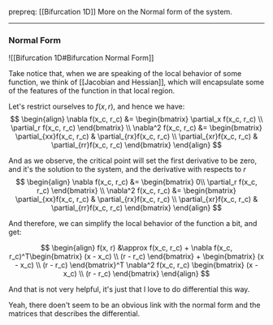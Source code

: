 prepreq: [[Bifurcation 1D]]
More on the Normal form of the system. 

---

### Normal Form
![[Bifurcation 1D#Bifurcation Normal Form]]

Take notice that, when we are speaking of the local behavior of some function, we think of [[Jacobian and Hessian]], which will encapsulate some of the features of the function in that local region. 

Let's restrict ourselves to $f(x, r)$, and hence we have: 
$$
\begin{align}
	\nabla f(x_c, r_c) &= \begin{bmatrix}
		\partial_x f(x_c, r_c) \\ 
		\partial_r f(x_c, r_c)
	\end{bmatrix}
	\\
	\nabla^2 f(x_c, r_c) &= 
	\begin{bmatrix}
		\partial_{xx}f(x_c, r_c) & \partial_{rx}f(x_c, r_c)
		\\
		\partial_{xr}f(x_c, r_c) & \partial_{rr}f(x_c, r_c)
	\end{bmatrix}
\end{align}
$$

And as we observe, the critical point will set the first derivative to be zero, and it's the solution to the system, and the derivative with respects to $r$
$$
\begin{align}
	\nabla f(x_c, r_c) &= \begin{bmatrix}
		0\\ 
		\partial_r f(x_c, r_c)
	\end{bmatrix}
	\\
	\nabla^2 f(x_c, r_c) &= 
	\begin{bmatrix}
		\partial_{xx}f(x_c, r_c) & \partial_{rx}f(x_c, r_c)
		\\
		\partial_{xr}f(x_c, r_c) & \partial_{rr}f(x_c, r_c)
	\end{bmatrix}
\end{align}
$$

And therefore, we can simplify the local behavior of the function a bit, and get: 

$$
\begin{align}
	f(x, r) &\approx f(x_c, r_c) + 
	\nabla f(x_c, r_c)^T\begin{bmatrix}
	(x - x_c) \\ (r - r_c)
	\end{bmatrix}
	+
	\begin{bmatrix}
	(x - x_c) \\ (r - r_c)
	\end{bmatrix}^T
	\nabla^2 f(x_c, r_c) 
	\begin{bmatrix}
	(x - x_c) \\ (r - r_c)
	\end{bmatrix} 
\end{align}
$$

And that is not very helpful, it's just that I love to do differential this way. 

Yeah, there doen't seem to be an obvious link with the normal form and the matrices that describes the differential. 